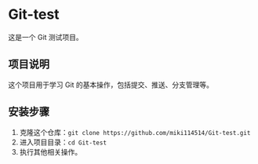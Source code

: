 # Git-test

这是一个 Git 测试项目。

## 项目说明
这个项目用于学习 Git 的基本操作，包括提交、推送、分支管理等。

## 安装步骤
1. 克隆这个仓库：`git clone https://github.com/miki114514/Git-test.git`
2. 进入项目目录：`cd Git-test`
3. 执行其他相关操作。

